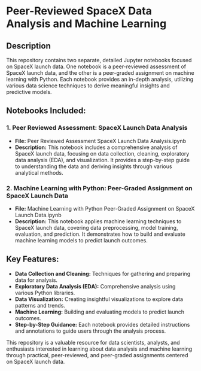 # Peer-Reviewed SpaceX Data Analysis and Machine Learning

## Description

This repository contains two separate, detailed Jupyter notebooks focused on SpaceX launch data. One notebook is a peer-reviewed assessment of SpaceX launch data, and the other is a peer-graded assignment on machine learning with Python. Each notebook provides an in-depth analysis, utilizing various data science techniques to derive meaningful insights and predictive models.

## Notebooks Included:

### 1. Peer Reviewed Assessment: SpaceX Launch Data Analysis

* **File:** Peer Reviewed Assessment SpaceX Launch Data Analysis.ipynb
* **Description:** This notebook includes a comprehensive analysis of SpaceX launch data, focusing on data collection, cleaning, exploratory data analysis (EDA), and visualization. It provides a step-by-step guide to understanding the data and deriving insights through various analytical methods.

### 2. Machine Learning with Python: Peer-Graded Assignment on SpaceX Launch Data

* **File:** Machine Learning with Python Peer-Graded Assignment on SpaceX Launch Data.ipynb
* **Description:** This notebook applies machine learning techniques to SpaceX launch data, covering data preprocessing, model training, evaluation, and prediction. It demonstrates how to build and evaluate machine learning models to predict launch outcomes.

## Key Features:

* **Data Collection and Cleaning:** Techniques for gathering and preparing data for analysis.
* **Exploratory Data Analysis (EDA):** Comprehensive analysis using various Python libraries.
* **Data Visualization:** Creating insightful visualizations to explore data patterns and trends.
* **Machine Learning:** Building and evaluating models to predict launch outcomes.
* **Step-by-Step Guidance:** Each notebook provides detailed instructions and annotations to guide users through the analysis process.

This repository is a valuable resource for data scientists, analysts, and enthusiasts interested in learning about data analysis and machine learning through practical, peer-reviewed, and peer-graded assignments centered on SpaceX launch data.
